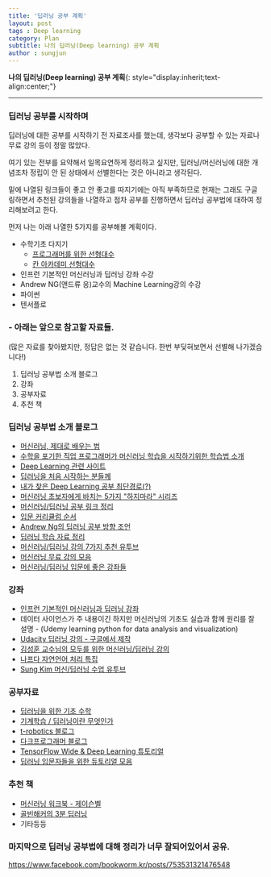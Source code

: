 ```yaml
---
title: '딥러닝 공부 계획'  
layout: post  
tags : Deep learning
category: Plan
subtitle: 나의 딥러닝(Deep learning) 공부 계획
author : sungjun
---
```


**나의 딥러닝(Deep learning) 공부 계획**{: style="display:inherit;text-align:center;"}

---

### 딥러닝 공부를 시작하며

딥러닝에 대한 공부를 시작하기 전 자료조사를 했는데, 생각보다 공부할 수 있는 자료나 무료 강의 등이 정말 많았다.   

여기 있는 전부를 요약해서 일목요연하게 정리하고 싶지만, 딥러닝/머신러닝에 대한 개념조차 정립이 안 된 상태에서 선별한다는 것은 아니라고 생각된다.   

밑에 나열된 링크들이 좋고 안 좋고를 따지기에는 아직 부족하므로 현재는 그래도 구글링하면서 추천된 강의들을 나열하고 점차 공부를 진행하면서 딥러닝 공부법에 대하여 정리해보려고 한다.

먼저 나는 아래 나열한 5가지를 공부해볼 계획이다.

- 수학기초 다지기
   - [프로그래머를 위한 선형대수](http://www.kyobobook.co.kr/product/detailViewKor.laf?ejkGb=KOR&barcode=9791160501308#book_info)
    - [칸 아카데미 선형대수](https://www.khanacademy.org/math/linear-algebra/vectors-and-spaces/vectors/v/vector-introduction-linear-algebra)
- 인프런 기본적인 머신러닝과 딥러닝 강좌 수강
- Andrew NG(앤드류 응)교수의 Machine Learning강의 수강
- 파이썬
- 텐서플로   

### - 아래는 앞으로 참고할 자료들.
(많은 자료를 찾아봤지만, 정답은 없는 것 같습니다. 한번 부딪혀보면서 선별해 나가겠습니다!)
1. 딥러닝 공부법 소개 블로그
2. 강좌
3. 공부자료
4. 추천 책   

### 딥러닝 공부법 소개 블로그

- [머신러닝, 제대로 배우는 법](https://brunch.co.kr/@aidenswmo/2)
- [수학을 포기한 직업 프로그래머가 머신러닝 학습을 시작하기위한 학습법 소개 ](http://www.moreagile.net/2015/05/how-to-start-machine-learning-study.html)
- [Deep Learning 관련 사이트](http://deeplearningstudy.github.io/doc_deeplearning_site.html#%EC%89%BD%EA%B2%8C-%ED%92%80%EC%96%B4%EC%93%B4-%EB%94%A5%EB%9F%AC%EB%8B%9D-deep-learning-%EC%9D%98-%EA%B1%B0%EC%9D%98-%EB%AA%A8%EB%93%A0-%EA%B2%83)
- [딥러닝을 처음 시작하는 분들께](http://www.whydsp.org/284)
- [내가 찾은 Deep Learning 공부 최단경로(?)](https://m.blog.naver.com/PostView.nhn?blogId=chesterroh&logNo=220920668374&proxyReferer=https%3A%2F%2Fwww.google.co.kr%2F)
- [머신러닝 초보자에게 바치는 5가지 "하지마라" 시리즈](https://pabii.co/beginners-5-mistakes-machine-learning/)
- [머신러닝/딥러닝 공부 링크 정리](http://ncookie.tistory.com/72)
- [입문 커리큘럼 순서](http://fbsight.com/t/--ai/114783)
- [Andrew Ng의 딥러닝 공부 방향 조언](https://dllab.xyz/andrew-ng%EC%9D%98-%EB%94%A5%EB%9F%AC%EB%8B%9D-%EA%B3%B5%EB%B6%80-%EB%B0%A9%ED%96%A5-%EC%A1%B0%EC%96%B8/)
- [딥러닝 학습 자료 정리](http://gobitcoin.tistory.com/1)
- [머신러닝/딥러닝 강의 7가지 추천 유투브](https://www.youtube.com/watch?v=LBexv9M-SBc)
- [머신러닝 무료 강의 모음](http://kofboy2000.tistory.com/17)
- [머신러닝/딥러닝 입문에 좋은 강좌들](http://eehoeskrap.tistory.com/157)

### 강좌

- [인프런 기본적인 머신러닝과 딥러닝 강좌 ](https://www.inflearn.com/course/%EA%B8%B0%EB%B3%B8%EC%A0%81%EC%9D%B8-%EB%A8%B8%EC%8B%A0%EB%9F%AC%EB%8B%9D-%EB%94%A5%EB%9F%AC%EB%8B%9D-%EA%B0%95%EC%A2%8C)
- 데이터 사이언스가 주 내용이긴 하지만 머신러닝의 기초도 실습과 함께 원리를 잘 설명 - (Udemy learning python for data analysis and visualization)
- [Udacity 딥러닝 강의 - 구글에서 제작](https://www.udacity.com/course/deep-learning--ud730)
- [김성훈 교수님의 모두를 위한 머신러닝/딥러닝 강의](http://hunkim.github.io/ml/)
- [나프다 자연언어 처리 특집](https://iamprogrammer.io/2016/02/21/episode-22-%EC%9E%90%EC%97%B0%EC%96%B8%EC%96%B4%EC%B2%98%EB%A6%AC-%ED%8A%B9%EC%A7%91-1%EB%B6%80-%EB%A7%88%EC%9D%B4%ED%81%AC%EB%A1%9C%EC%86%8C%ED%94%84%ED%8A%B8-nlp%EC%97%B0%EA%B5%AC/)
- [Sung Kim 머신/딥러닝 수업 유투브](https://www.youtube.com/watch?v=BS6O0zOGX4E&list=PLlMkM4tgfjnLSOjrEJN31gZATbcj_MpUm)

### 공부자료

- [딥러닝을 위한 기초 수학](https://www.slideshare.net/theeluwin/ss-69596991)
- [기계학습 / 딥러닝이란 무엇인가](https://www.slideshare.net/yonghakim900/ss-60252533)
- [t-robotics 블로그](http://t-robotics.blogspot.kr/)
- [다크프로그래머 블로그](http://darkpgmr.tistory.com/)
- [TensorFlow Wide & Deep Learning 튜토리얼](https://tensorflowkorea.gitbooks.io/tensorflow-kr/content/g3doc/tutorials/wide_and_deep/)
- [딥러닝 입문자들을 위한 듀토리얼 모음](https://sodabang.wordpress.com/2016/06/26/deep-learning-%EC%9E%85%EB%AC%B8%EC%9E%90%EB%93%A4%EC%9D%84-%EC%9C%84%ED%95%9C-%ED%8A%9C%ED%86%A0%EB%A6%AC%EC%96%BC-%EB%AA%A8%EC%9D%8C/)

### 추천 책
- [머신러닝 워크북 - 제이슨벨](http://www.yes24.com/24/goods/26085497?scode=032&OzSrank=9)
- [골빈해커의 3분 딥러닝](https://books.google.co.kr/books?id=GXg3DwAAQBAJ&pg=PA23&lpg=PA23&dq=%EB%94%A5%EB%9F%AC%EB%8B%9D+%EC%BB%A4%EB%AE%A4%EB%8B%88%ED%8B%B0&source=bl&ots=D6MV8V4u4I&sig=iEeSGOfXJS_g95qERUXepjUDpIk&hl=ko&sa=X&ved=0ahUKEwi91oPRjfzYAhVDX5QKHTP6BUIQ6AEIVjAI#v=onepage&q=%EB%94%A5%EB%9F%AC%EB%8B%9D%20%EC%BB%A4%EB%AE%A4%EB%8B%88%ED%8B%B0&f=false)
- 기타등등

### 마지막으로 딥러닝 공부법에 대해 정리가 너무 잘되어있어서 공유.
<https://www.facebook.com/bookworm.kr/posts/753531321476548>

